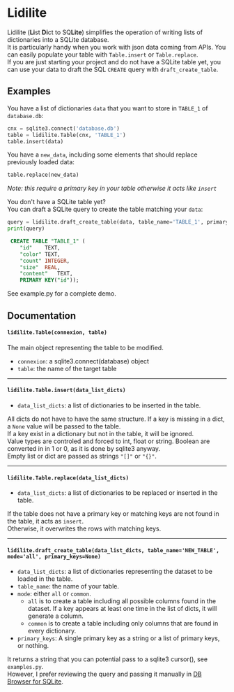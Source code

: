 # Lidilite  

Lidilite (**Li**st **Di**ct to SQ**Lite**) simplifies the operation of 
writing lists of dictionaries into a SQLite database.  
It is particularly handy when you work with json data coming from APIs. You can easily populate your table with `Table.insert` or `Table.replace`.  
If you are just starting your project and do not have a SQLite table yet, you can use your data to draft the SQL `CREATE` query with `draft_create_table`.

## Examples
You have a list of dictionaries `data` that you want to store in `TABLE_1` of `database.db`:  
```python
cnx = sqlite3.connect('database.db')
table = lidilite.Table(cnx, 'TABLE_1')
table.insert(data)
```

You have a `new_data`, including some elements that should replace previously loaded data:
```python
table.replace(new_data)
```
*Note: this require a primary key in your table otherwise it acts like `insert`*  

You don't have a SQLite table yet?  
You can draft a SQLite query to create the table matching your `data`:
```python
query = lidilite.draft_create_table(data, table_name='TABLE_1', primary_keys='id')
print(query)
```
```sql
 CREATE TABLE "TABLE_1" (
	"id"	TEXT,
	"color"	TEXT,
	"count"	INTEGER,
	"size"	REAL,
	"content"	TEXT,
	PRIMARY KEY("id"));
```
See example.py for a complete demo.  

## Documentation
#### `lidilite.Table(connexion, table)`  
The main object representing the table to be modified.  
+ `connexion`: a sqlite3.connect(database) object  
+ `table`: the name of the target table  

---
#### `lidilite.Table.insert(data_list_dicts)`
+ `data_list_dicts`: a list of dictionaries to be inserted in the table.  

All dicts do not have to have the same structure. If a key is missing in a dict, a `None` value will
be passed to the table.  
If a key exist in a dictionary but not in the table, it will be ignored.  
Value types are controled and forced to int, float or string. Boolean are converted in in 1 or 0, as 
it is done by sqlite3 anyway.  
Empty list or dict are passed as strings `"[]"` or `"{}"`.  

---
#### `lidilite.Table.replace(data_list_dicts)`
+ `data_list_dicts`: a list of dictionaries to be replaced or inserted in the table.  

If the table does not have a primary key or matching keys are not found in the table, it acts as `insert`.  
Otherwise, it overwrites the rows with matching keys.  

---
#### `lidilite.draft_create_table(data_list_dicts, table_name='NEW_TABLE', mode='all', primary_keys=None)`  
+ `data_list_dicts`: a list of dictionaries representing the dataset to be loaded in the table.  
+ `table_name`: the name of your table.  
+ `mode`: either `all` or `common`.  
	- `all` is to create a table including all possible columns found in the dataset.
If a key appears at least one time in the list of dicts, it will generate a column.  
	- `common` is to create a table including only columns that are found in every dictionary.  
+ `primary_keys`: A single primary key as a string or a list of primary keys, or nothing.  

It returns a string that you can potential pass to a sqlite3 cursor(), see `examples.py`.  
However, I prefer reviewing the query and passing it manually in [DB Browser for SQLite](https://sqlitebrowser.org/).
